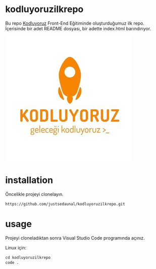 # kodluyoruzilkrepo

Bu repo [Kodluyoruz](http://a.com) Front-End Eğitiminde oluşturduğumuz ilk repo. İçerisinde bir adet README dosyası, bir adette index.html barındırıyor.

![Image](https://raw.githubusercontent.com/Kodluyoruz/taskforce/git/git/markdown-nedir-nasil-kullaniriz-/figures/kodluyoruz_logo.jpg)

# installation



Öncelikle projeyi clonelayın.
```
https://github.com/justsedaunal/kodluyoruzilkrepo.git
```

# usage



Projeyi cloneladıktan sonra Visual Studio Code programında açınız.

Linux için:
```
cd kodluyoruzilkrepo
code .
```


